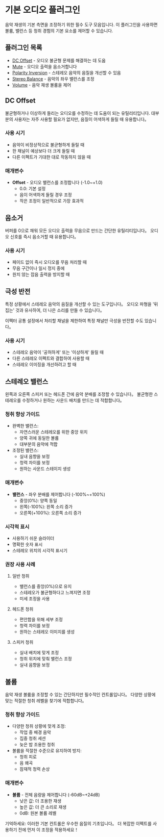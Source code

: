 # 기본 오디오 플러그인

음악 재생의 기본 측면을 조정하기 위한 필수 도구 모음입니다. 이 플러그인을 사용하면 볼륨, 밸런스 등 청취 경험의 기본 요소를 제어할 수 있습니다.

## 플러그인 목록

- [DC Offset](#dc-offset) - 오디오 불균형 문제를 해결하는 데 도움
- [Mute](#mute) - 오디오 출력을 음소거합니다
- [Polarity Inversion](#polarity-inversion) - 스테레오 음악의 음질을 개선할 수 있음
- [Stereo Balance](#stereo-balance) - 음악의 좌우 밸런스를 조정
- [Volume](#volume) - 음악 재생 볼륨을 제어

## DC Offset

불균형하거나 이상하게 들리는 오디오를 수정하는 데 도움이 되는 유틸리티입니다. 대부분의 사용자는 자주 사용할 필요가 없지만, 음질이 어색하게 들릴 때 유용합니다。

### 사용 시기
- 음악이 비정상적으로 불균형하게 들릴 때
- 한 채널이 예상보다 더 크게 들릴 때
- 다른 이펙트가 기대한 대로 작동하지 않을 때

### 매개변수
- **Offset** - 오디오 밸런스를 조정합니다 (-1.0~+1.0)
  - 0.0: 기본 설정
  - 음이 어색하게 들릴 경우 조정
  - 작은 조정이 일반적으로 가장 효과적

## 음소거

버퍼를 0으로 채워 모든 오디오 출력을 무음으로 만드는 간단한 유틸리티입니다。 오디오 신호를 즉시 음소거할 때 유용합니다。

### 사용 시기
- 페이드 없이 즉시 오디오를 무음 처리할 때
- 무음 구간이나 일시 정지 중에
- 원치 않는 잡음 출력을 방지할 때

## 극성 반전

특정 상황에서 스테레오 음악의 음질을 개선할 수 있는 도구입니다。 오디오 파형을 '뒤집는' 것과 유사하여, 더 나은 소리를 만들 수 있습니다。

이펙터 공통 설정에서 처리할 채널을 제한하여 특정 채널만 극성을 반전할 수도 있습니다。

### 사용 시기
- 스테레오 음악이 '공허하게' 또는 '이상하게' 들릴 때
- 다른 스테레오 이펙트와 결합하여 사용할 때
- 스테레오 이미징을 개선하려고 할 때

## 스테레오 밸런스

왼쪽과 오른쪽 스피커 또는 헤드폰 간에 음악 분배를 조정할 수 있습니다。 불균형한 스테레오를 수정하거나 원하는 사운드 배치를 만드는 데 적합합니다。

### 청취 향상 가이드
- 완벽한 밸런스:
  - 자연스러운 스테레오를 위한 중앙 위치
  - 양쪽 귀에 동일한 볼륨
  - 대부분의 음악에 적합
- 조정된 밸런스:
  - 실내 음향을 보정
  - 청력 차이를 보정
  - 원하는 사운드 스테이지 생성

### 매개변수
- **밸런스** - 좌우 분배를 제어합니다 (-100%~+100%)
  - 중앙(0%): 양쪽 동일
  - 왼쪽(-100%): 왼쪽 소리 증가
  - 오른쪽(+100%): 오른쪽 소리 증가

### 시각적 표시
- 사용하기 쉬운 슬라이더
- 명확한 숫자 표시
- 스테레오 위치의 시각적 표시기

### 권장 사용 사례

1. 일반 청취
   - 밸런스를 중앙(0%)으로 유지
   - 스테레오가 불균형하다고 느껴지면 조정
   - 미세 조정을 사용

2. 헤드폰 청취
   - 편안함을 위해 세부 조정
   - 청력 차이를 보정
   - 원하는 스테레오 이미지를 생성

3. 스피커 청취
   - 실내 배치에 맞게 조정
   - 청취 위치에 맞춰 밸런스 조정
   - 실내 음향을 보정

## 볼륨

음악 재생 볼륨을 조정할 수 있는 간단하지만 필수적인 컨트롤입니다。 다양한 상황에 맞는 적절한 청취 레벨을 찾기에 적합합니다。

### 청취 향상 가이드
- 다양한 청취 상황에 맞게 조정:
  - 작업 중 배경 음악
  - 집중 청취 세션
  - 늦은 밤 조용한 청취
- 볼륨을 적절한 수준으로 유지하여 방지:
  - 청취 피로
  - 음 왜곡
  - 잠재적 청력 손상

### 매개변수
- **볼륨** - 전체 음량을 제어합니다 (-60dB~+24dB)
  - 낮은 값: 더 조용한 재생
  - 높은 값: 더 큰 소리로 재생
  - 0dB: 원본 볼륨 레벨

기억하세요: 이러한 기본 컨트롤은 우수한 음질의 기초입니다。 더 복잡한 이펙트를 사용하기 전에 먼저 이 조정을 적용하세요！
